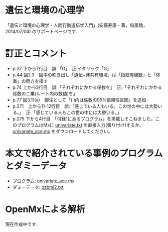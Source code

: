 # 遺伝と環境の心理学
「遺伝と環境の心理学 - 人間行動遺伝学入門」(安藤寿康・著，培風館，2014/07/04) のサポートページです．

# 訂正とコメント
* p.27 下から7行目　誤:「G」　正:イタリック「G」
* p.44 図2.3　図中の吹き出し「遺伝+非共有環境」は「指紋隆線数」と「体重」の両方を指す
* p.74 上から2行目　誤:「それぞれにかかる係数を」　正:「それぞれにかかる係数の二乗(ルート内の数値)を」
* p.77 図3.11(a)　脚注として「(  )内は係数の95%信頼性区間」を追加
* p.271　上から11-12行目　誤:「感じている人もいる。この世の中には大勢いる。」　正:「感じている人もこの世の中には大勢いる。」
* p.275 下から4行目　「付録1にあるプログラム」を掲載しそこねました。このプログラムはMxに [univariate.txt](https://github.com/kotrec/univariate/blob/master/univariate.txt) を直接入力(張り付け)するか、 [univariate_ace.mx](https://github.com/kotrec/univariate/blob/master/univariate.mx) をダウンロードしてください。

# 本文で紹介されている事例のプログラムとダミーデータ

* プログラム: [univariate_ace.mx](https://github.com/kotrec/univariate/blob/master/univariate.mx)
* ダミーデータ: [ozbmi2.txt](https://github.com/kotrec/univariate/blob/master/ozbmi2.txt)

#  OpenMxによる解析

現在作成中です．
